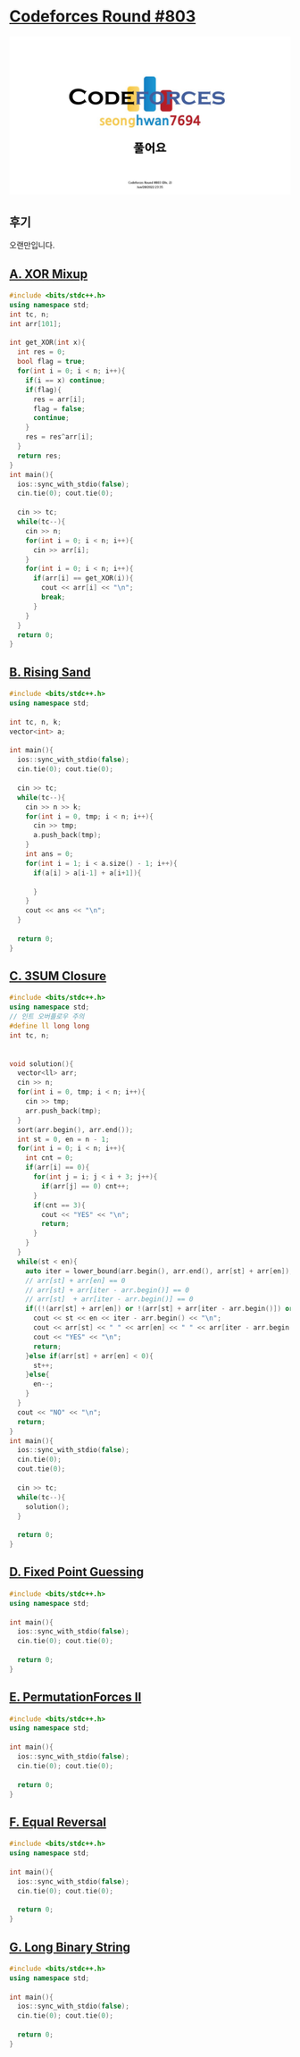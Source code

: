 # [Codeforces Round #803](https://codeforces.com/contest/1698)
<img src="./thumbnail.jpg" />

## 후기
오랜만입니다. <br>

## [A. XOR Mixup](https://codeforces.com/contest/1698/problem/A)
```c++
#include <bits/stdc++.h>
using namespace std;
int tc, n;
int arr[101];

int get_XOR(int x){
  int res = 0;
  bool flag = true;
  for(int i = 0; i < n; i++){
    if(i == x) continue;
    if(flag){
      res = arr[i];
      flag = false;
      continue;
    }
    res = res^arr[i];
  }
  return res;
}
int main(){
  ios::sync_with_stdio(false);
  cin.tie(0); cout.tie(0);

  cin >> tc;
  while(tc--){
    cin >> n;
    for(int i = 0; i < n; i++){
      cin >> arr[i]; 
    }
    for(int i = 0; i < n; i++){
      if(arr[i] == get_XOR(i)){
        cout << arr[i] << "\n";
        break;
      }
    }
  }
  return 0;
}

```
## [B. Rising Sand](https://codeforces.com/contest/1698/problem/B)
```c++
#include <bits/stdc++.h>
using namespace std;

int tc, n, k;
vector<int> a;

int main(){
  ios::sync_with_stdio(false);
  cin.tie(0); cout.tie(0);

  cin >> tc;
  while(tc--){
    cin >> n >> k;
    for(int i = 0, tmp; i < n; i++){
      cin >> tmp;
      a.push_back(tmp);
    }
    int ans = 0;
    for(int i = 1; i < a.size() - 1; i++){
      if(a[i] > a[i-1] + a[i+1]){
        
      }
    }
    cout << ans << "\n";
  }

  return 0;
}
```
## [C. 3SUM Closure](https://codeforces.com/contest/1698/problem/C)
```c++
#include <bits/stdc++.h>
using namespace std;
// 인트 오버플로우 주의
#define ll long long
int tc, n;


void solution(){
  vector<ll> arr;
  cin >> n;
  for(int i = 0, tmp; i < n; i++){
    cin >> tmp;
    arr.push_back(tmp);
  }
  sort(arr.begin(), arr.end());
  int st = 0, en = n - 1;
  for(int i = 0; i < n; i++){
    int cnt = 0;
    if(arr[i] == 0){
      for(int j = i; j < i + 3; j++){
        if(arr[j] == 0) cnt++;
      }
      if(cnt == 3){
        cout << "YES" << "\n";
        return;
      }
    }
  }
  while(st < en){
    auto iter = lower_bound(arr.begin(), arr.end(), arr[st] + arr[en]);
    // arr[st] + arr[en] == 0
    // arr[st] + arr[iter - arr.begin()] == 0
    // arr[st]  + arr[iter - arr.begin()] == 0
    if((!(arr[st] + arr[en]) or !(arr[st] + arr[iter - arr.begin()]) or !(arr[en] + arr[iter - arr.begin()])) and st != iter - arr.begin() and en != iter - arr.begin()){
      cout << st << en << iter - arr.begin() << "\n";
      cout << arr[st] << " " << arr[en] << " " << arr[iter - arr.begin()] << "\n";
      cout << "YES" << "\n";
      return;
    }else if(arr[st] + arr[en] < 0){
      st++;
    }else{
      en--;
    }
  }
  cout << "NO" << "\n";
  return;
}
int main(){
  ios::sync_with_stdio(false);
  cin.tie(0);
  cout.tie(0);

  cin >> tc;
  while(tc--){
    solution();
  }

  return 0;
}
```
## [D. Fixed Point Guessing](https://codeforces.com/contest/1698/problem/D)
```c++
#include <bits/stdc++.h>
using namespace std;

int main(){
  ios::sync_with_stdio(false);
  cin.tie(0); cout.tie(0);

  return 0;
}
```
## [E. PermutationForces II](https://codeforces.com/contest/1698/problem/E)
```c++
#include <bits/stdc++.h>
using namespace std;

int main(){
  ios::sync_with_stdio(false);
  cin.tie(0); cout.tie(0);

  return 0;
}
```
## [F. Equal Reversal](https://codeforces.com/contest/1698/problem/F)
```c++
#include <bits/stdc++.h>
using namespace std;

int main(){
  ios::sync_with_stdio(false);
  cin.tie(0); cout.tie(0);

  return 0;
}
```
## [G. Long Binary String](https://codeforces.com/contest/1698/problem/G)
```c++
#include <bits/stdc++.h>
using namespace std;

int main(){
  ios::sync_with_stdio(false);
  cin.tie(0); cout.tie(0);

  return 0;
}
```






